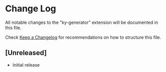 # Change Log
All notable changes to the "ky-generator" extension will be documented in this file.

Check [Keep a Changelog](http://keepachangelog.com/) for recommendations on how to structure this file.

## [Unreleased]
- Initial release